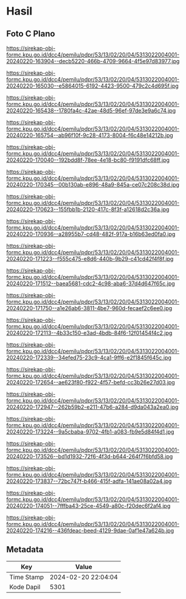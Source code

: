 # Hasil

## Foto C Plano

https://sirekap-obj-formc.kpu.go.id/dcc4/pemilu/pdpr/53/13/02/20/04/5313022004001-20240220-163904--decb5220-466b-4709-9664-4f5e97d83977.jpg

https://sirekap-obj-formc.kpu.go.id/dcc4/pemilu/pdpr/53/13/02/20/04/5313022004001-20240220-165030--e5864015-6192-4423-9500-479c2c4d695f.jpg

https://sirekap-obj-formc.kpu.go.id/dcc4/pemilu/pdpr/53/13/02/20/04/5313022004001-20240220-165438--1780fa4c-42ae-48d5-96ef-97de3e9a6c74.jpg

https://sirekap-obj-formc.kpu.go.id/dcc4/pemilu/pdpr/53/13/02/20/04/5313022004001-20240220-165754--ab96f10f-9c28-4173-8004-f6c48e14212b.jpg

https://sirekap-obj-formc.kpu.go.id/dcc4/pemilu/pdpr/53/13/02/20/04/5313022004001-20240220-170040--192bdd8f-78ee-4e18-bc80-f9191dfc68ff.jpg

https://sirekap-obj-formc.kpu.go.id/dcc4/pemilu/pdpr/53/13/02/20/04/5313022004001-20240220-170345--00b130ab-e896-48a9-845a-ce07c208c38d.jpg

https://sirekap-obj-formc.kpu.go.id/dcc4/pemilu/pdpr/53/13/02/20/04/5313022004001-20240220-170623--155fbb1b-2120-417c-8f3f-a12618d2c36a.jpg

https://sirekap-obj-formc.kpu.go.id/dcc4/pemilu/pdpr/53/13/02/20/04/5313022004001-20240220-170936--a28955b7-cd48-482f-917a-b16b63ed0fa0.jpg

https://sirekap-obj-formc.kpu.go.id/dcc4/pemilu/pdpr/53/13/02/20/04/5313022004001-20240220-171223--f555c475-e8d6-440b-9b29-c41cd42f4f8f.jpg

https://sirekap-obj-formc.kpu.go.id/dcc4/pemilu/pdpr/53/13/02/20/04/5313022004001-20240220-171512--baea5681-cdc2-4c98-aba6-37d4d647f65c.jpg

https://sirekap-obj-formc.kpu.go.id/dcc4/pemilu/pdpr/53/13/02/20/04/5313022004001-20240220-171750--a1e26ab6-3811-4be7-960d-fecaef2c6ee0.jpg

https://sirekap-obj-formc.kpu.go.id/dcc4/pemilu/pdpr/53/13/02/20/04/5313022004001-20240220-172113--4b33c150-e3ad-4bdb-84f6-12f01454f4c2.jpg

https://sirekap-obj-formc.kpu.go.id/dcc4/pemilu/pdpr/53/13/02/20/04/5313022004001-20240220-172339--34efed75-23c9-4ca1-9ff6-e2f1845f645c.jpg

https://sirekap-obj-formc.kpu.go.id/dcc4/pemilu/pdpr/53/13/02/20/04/5313022004001-20240220-172654--ae623f80-f922-4f57-befd-cc3b26e27d03.jpg

https://sirekap-obj-formc.kpu.go.id/dcc4/pemilu/pdpr/53/13/02/20/04/5313022004001-20240220-172947--262b59b2-e211-47b6-a284-d9da043a2ea0.jpg

https://sirekap-obj-formc.kpu.go.id/dcc4/pemilu/pdpr/53/13/02/20/04/5313022004001-20240220-173224--9a5cbaba-9702-4fb1-a083-fb9e5d84f4d1.jpg

https://sirekap-obj-formc.kpu.go.id/dcc4/pemilu/pdpr/53/13/02/20/04/5313022004001-20240220-173526--bd1d1932-72f6-4f3d-b644-264f7f6bfd58.jpg

https://sirekap-obj-formc.kpu.go.id/dcc4/pemilu/pdpr/53/13/02/20/04/5313022004001-20240220-173837--72bc747f-b466-415f-adfa-141ae08a02a4.jpg

https://sirekap-obj-formc.kpu.go.id/dcc4/pemilu/pdpr/53/13/02/20/04/5313022004001-20240220-174051--7fffba43-25ce-4549-a80c-f20dec6f2af4.jpg

https://sirekap-obj-formc.kpu.go.id/dcc4/pemilu/pdpr/53/13/02/20/04/5313022004001-20240220-174216--436fdeac-beed-4129-9dae-0af1e47a624b.jpg


## Metadata

| Key        | Value               |
| ---------- | ------------------- |
| Time Stamp | 2024-02-20 22:04:04 |
| Kode Dapil | 5301                |



